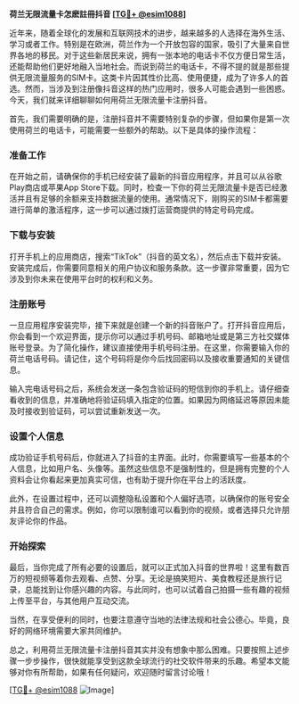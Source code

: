 **荷兰无限流量卡怎麽註冊抖音 [[TG💪+ @esim1088](https://t.me/s/esim1088)]**

近年来，随着全球化的发展和互联网技术的进步，越来越多的人选择在海外生活、学习或者工作。特别是在欧洲，荷兰作为一个开放包容的国家，吸引了大量来自世界各地的移民。对于这些新居民来说，拥有一张本地的电话卡不仅方便日常生活，还能帮助他们更好地融入当地社会。而说到荷兰的电话卡，不得不提的就是那些提供无限流量服务的SIM卡。这类卡片因其性价比高、使用便捷，成为了许多人的首选。然而，当涉及到注册像抖音这样的热门应用时，很多人可能会遇到一些困惑。今天，我们就来详细聊聊如何用荷兰无限流量卡注册抖音。

首先，我们需要明确的是，注册抖音并不需要特别复杂的步骤，但如果你是第一次使用荷兰的电话卡，可能需要一些额外的帮助。以下是具体的操作流程：

### 准备工作

在开始之前，请确保你的手机已经安装了最新的抖音应用程序，并且可以从谷歌Play商店或苹果App Store下载。同时，检查一下你的荷兰无限流量卡是否已经激活并且有足够的余额来支持数据流量的使用。通常情况下，刚购买的SIM卡都需要进行简单的激活程序，这一步可以通过拨打运营商提供的特定号码完成。

### 下载与安装

打开手机上的应用商店，搜索“TikTok”（抖音的英文名），然后点击下载并安装。安装完成后，你需要同意相关的用户协议和服务条款。这一步骤非常重要，因为它涉及到你未来在使用平台时的权利和义务。

### 注册账号

一旦应用程序安装完毕，接下来就是创建一个新的抖音账户了。打开抖音应用后，你会看到一个欢迎界面，提示你可以通过手机号码、邮箱地址或是第三方社交媒体账号登录。为了简化操作，建议直接使用手机号码注册。在这里，你需要输入你的荷兰电话号码。请记住，这个号码将是你今后找回密码以及接收重要通知的关键信息。

输入完电话号码之后，系统会发送一条包含验证码的短信到你的手机上。请仔细查看收到的信息，并准确地将验证码填入指定的位置。如果因为网络延迟等原因未能及时接收到验证码，可以尝试重新发送一次。

### 设置个人信息

成功验证手机号码后，你就进入了抖音的主界面。此时，你需要填写一些基本的个人信息，比如用户名、头像等。虽然这些信息不是强制性的，但是拥有完整的个人资料会让你看起来更加真实可信，也有助于提升你在平台上的活跃度。

此外，在设置过程中，还可以调整隐私设置和个人偏好选项，以确保你的账号安全并且符合自己的需求。例如，你可以限制谁可以看到你的视频，或者选择只允许朋友评论你的作品。

### 开始探索

最后，当你完成了所有必要的设置后，就可以正式加入抖音的世界啦！这里有数百万的短视频等着你去观看、点赞、分享。无论是搞笑短片、美食教程还是旅行记录，总能找到让你感兴趣的内容。与此同时，也可以试着自己拍摄一些有趣的视频上传至平台，与其他用户互动交流。

当然，在享受便利的同时，也要注意遵守当地的法律法规和社会公德心。毕竟，良好的网络环境需要大家共同维护。

总之，利用荷兰无限流量卡注册抖音其实并没有想象中那么困难。只要按照上述步骤一步步操作，很快就能享受到这款全球流行的社交软件带来的乐趣。希望本文能够对你有所帮助，如果有任何疑问，欢迎随时留言讨论哦！

[[TG💪+ @esim1088](https://t.me/s/esim1088) ![Image](https://i.postimg.cc/4NQfJmqS/Snipaste-2025-05-13-00-14-12.png)]